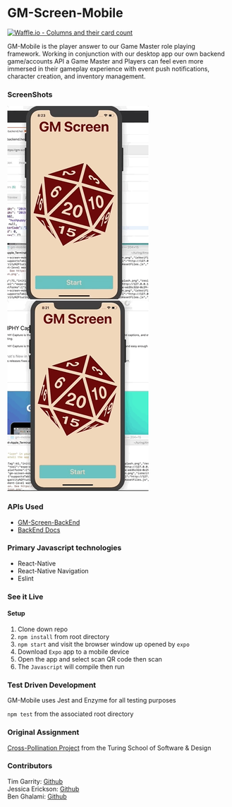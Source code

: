 # GM-Screen-Mobile
[![Waffle.io - Columns and their card count](https://badge.waffle.io/Salamandastron1/GM-Screen-Mobile.svg?columns=all)](https://waffle.io/Salamandastron1/GM-Screen-Mobile)

GM-Mobile is the player answer to our Game Master role playing framework. Working in conjunction with our desktop app our own backend game/accounts API a Game Master and Players can feel even more immersed in their gameplay experience with event push notifications, character creation, and inventory management.


### ScreenShots

![Character Exists](./assets/character-exists.gif)
![Create New Character](./assets/create-character.gif)

### APIs Used
* [GM-Screen-BackEnd](https://gm-screen-backend.herokuapp.com)
* [BackEnd Docs](https://github.com/bghalami/gm_screen_backend)

### Primary Javascript technologies
* React-Native
* React-Native Navigation
* Eslint

### See it Live

#### Setup

1. Clone down repo
2. `npm install` from root directory
3. `npm start` and visit the browser window up opened by `expo`
4. Download `Expo` app to a mobile device
5. Open the app and select scan QR code then scan
6. The `Javascript` will compile then run

### Test Driven Development

GM-Mobile uses Jest and Enzyme for all testing purposes

`npm test` from the associated root directory

### Original Assignment

[Cross-Pollination Project](http://frontend.turing.io/projects/capstone.html) from the Turing School of Software & Design

### Contributors

Tim Garrity: [Github](https://github.com/Salamandastron1)<br>
Jessica Erickson: [Github](https://github.com/Jessica-Erickson/movie-tracker)<br>
Ben Ghalami: [Github](https://github.com/bghalami)
